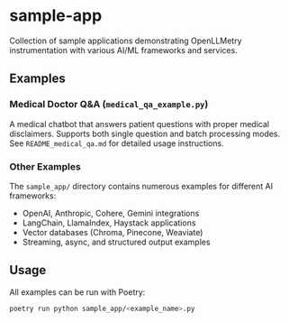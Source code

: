 # sample-app

Collection of sample applications demonstrating OpenLLMetry instrumentation with various AI/ML frameworks and services.

## Examples

### Medical Doctor Q&A (`medical_qa_example.py`)
A medical chatbot that answers patient questions with proper medical disclaimers. Supports both single question and batch processing modes. See `README_medical_qa.md` for detailed usage instructions.

### Other Examples
The `sample_app/` directory contains numerous examples for different AI frameworks:
- OpenAI, Anthropic, Cohere, Gemini integrations
- LangChain, LlamaIndex, Haystack applications
- Vector databases (Chroma, Pinecone, Weaviate)
- Streaming, async, and structured output examples

## Usage
All examples can be run with Poetry:
```bash
poetry run python sample_app/<example_name>.py
```
